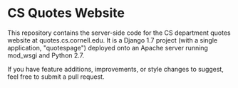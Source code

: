 # CS Quotes Website

This repository contains the server-side code for the CS department quotes website at quotes.cs.cornell.edu. It is a Django 1.7 project (with a single application, "quotespage") deployed onto an Apache server running mod_wsgi and Python 2.7.

If you have feature additions, improvements, or style changes to suggest, feel free to submit a pull request.
